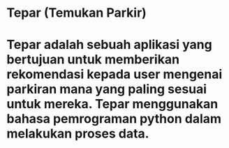 # Tepar (Temukan Parkir)

# Tepar adalah sebuah aplikasi yang bertujuan untuk memberikan rekomendasi kepada user mengenai parkiran mana yang paling sesuai untuk mereka. Tepar menggunakan bahasa pemrograman python dalam melakukan proses data.
